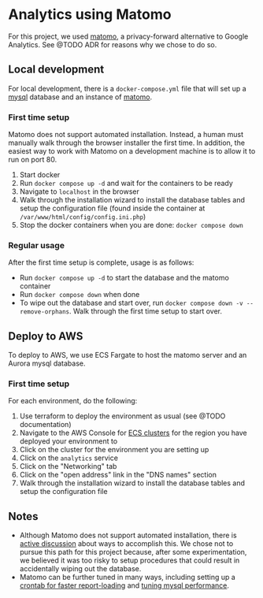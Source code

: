 # Analytics using Matomo

For this project, we used [matomo](https://matomo.org), a privacy-forward alternative to Google Analytics. See @TODO ADR for reasons why we chose to do so.

## Local development

For local development, there is a `docker-compose.yml` file that will set up a [mysql](https://hub.docker.com/_/mysql) database and an instance of [matomo](https://hub.docker.com/_/matomo).

### First time setup

Matomo does not support automated installation. Instead, a human must manually walk through the browser installer the first time. In addition, the easiest way to work with Matomo on a development machine is to allow it to run on port 80.

1. Start docker
2. Run `docker compose up -d` and wait for the containers to be ready
3. Navigate to `localhost` in the browser
4. Walk through the installation wizard to install the database tables and setup the configuration file (found inside the container at `/var/www/html/config/config.ini.php`)
5. Stop the docker containers when you are done: `docker compose down`

### Regular usage

After the first time setup is complete, usage is as follows:

- Run `docker compose up -d` to start the database and the matomo container
- Run `docker compose down` when done
- To wipe out the database and start over, run `docker compose down -v --remove-orphans`. Walk through the first time setup to start over.

## Deploy to AWS

To deploy to AWS, we use ECS Fargate to host the matomo server and an Aurora mysql database.

### First time setup

For each environment, do the following:

1. Use terraform to deploy the environment as usual (see @TODO documentation)
2. Navigate to the AWS Console for [ECS clusters](https://us-west-2.console.aws.amazon.com/ecs/v2/clusters?region=us-west-2) for the region you have deployed your environment to
  1. Click on the cluster for the environment you are setting up
  2. Click on the `analytics` service
  3. Click on the "Networking" tab
  4. Click on the "open address" link in the "DNS names" section
3. Walk through the installation wizard to install the database tables and setup the configuration file

## Notes

- Although Matomo does not support automated installation, there is [active discussion](https://github.com/matomo-org/matomo/issues/10257#issuecomment-1039352193) about ways to accomplish this. We chose not to pursue this path for this project because, after some experimentation, we believed it was too risky to setup procedures that could result in accidentally wiping out the database.
- Matomo can be further tuned in many ways, including setting up a [crontab for faster report-loading](https://matomo.org/docs/setup-auto-archiving/) and [tuning mysql performance](https://matomo.org/faq/troubleshooting/faq_194/).
